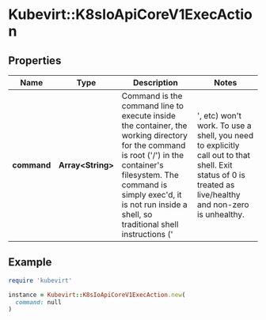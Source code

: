 # Kubevirt::K8sIoApiCoreV1ExecAction

## Properties

| Name | Type | Description | Notes |
| ---- | ---- | ----------- | ----- |
| **command** | **Array&lt;String&gt;** | Command is the command line to execute inside the container, the working directory for the command  is root (&#39;/&#39;) in the container&#39;s filesystem. The command is simply exec&#39;d, it is not run inside a shell, so traditional shell instructions (&#39;|&#39;, etc) won&#39;t work. To use a shell, you need to explicitly call out to that shell. Exit status of 0 is treated as live/healthy and non-zero is unhealthy. | [optional] |

## Example

```ruby
require 'kubevirt'

instance = Kubevirt::K8sIoApiCoreV1ExecAction.new(
  command: null
)
```

